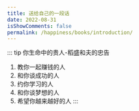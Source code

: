 ```yaml
---
title: 送给自己的一段话
date: 2022-08-31
isShowComments: false
permalink: /happiness/books/introduction/
---
```


::: tip
你生命中的贵人-稻盛和夫的忠告
1. 教你一起赚钱的人
2. 和你谈成功的人
3. 约你学习的人
4. 和你谈梦想的人
5. 希望你越来越好的人
:::
